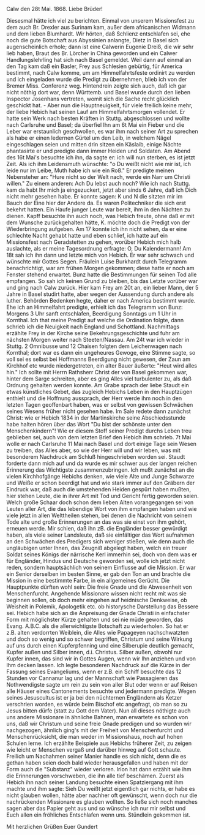  Calw den 28t Mai. 1868.
Liebe Brüder!

Diesesmal hätte ich viel zu berichten. Einmal von unserem Missionsfest zu dem auch Br. Drexler aus Surinam kam, außer dem africanischen Widmann und dem lieben Blumhardt. Wir hörten, daß Schlienz entschlafen sei, ehe noch die gute Botschaft aus Abyssinien anlangte, Dietz in Basel sich augenscheinlich erhole; dann ist eine Calwerin Eugenie Dreiß, die wir sehr lieb haben, Braut des Br. Lörcher in China geworden und ein Calwer Handlungslehrling hat sich nach Basel gemeldet. Weil dann auf einmal an den Tag kam daß ein Basler, Frey aus Schlesien gebürtig, für America bestimmt, nach Calw komme, um am Himmelfahrtsfeste ordinirt zu werden und ich eingeladen wurde die Predigt zu übernehmen, blieb ich von der Bremer Miss. Conferenz weg. Hintendrein zeigte sich auch, daß ich gar nicht nöthig dort war, denn Württemb. und Basel wurde durch den lieben Inspector Josenhans vertreten, womit sich die Sache recht glücklich geschickt hat. - Aber nun die Hauptneuigkeit, für viele freilich keine mehr, der liebe Hebich hat seinen Lauf am Himmelfahrtsmorgen vollendet. Er hatte sein Werk nach besten Kräften in Stuttg. abgeschlossen und wollte nach Carlsruhe und Basel; da überfiel Ihn am 6t Mai ein Fieber und die Leber war erstaunlich geschwollen, es war ihm nach seiner Art zu sprechen als habe er einen ledernen Gürtel um den Leib, in welchem Nägel eingeschlagen seien und mitten drin sitzen ein Käslaib, einige Nächte phantasirte er und predigte dann immer Heiden und Soldaten. Am Abend des 16t Mai's besuchte ich ihn, da sagte er: ich will nun sterben, es ist jetzt Zeit. Als ich ihm Leidensmuth wünschte: "o Du weißt nicht wie mir ist, ich leide nur im Leibe, Muth habe ich wie ein Roß." Er predigte meinen Nebensteher an: "Hure nicht so der Welt nach, werde ein Narr um Christi willen." Zu einem anderen: Ach Du lebst auch noch? Wie ich nach Stuttg. kam da habt Ihr mich ja eingezuckert, jetzt aber sinds 6 Jahre, daß ich Dich nicht mehr gesehen habe. Er konnte sagen: K und N die sitzten mir im Bauch der Eine hier der Andere da. Es waren Politechniker die sich erst bekehrt hatten. Ein Haufe junger Leute war bereit, ihm in den Nächten zu dienen. Kapff besuchte ihn auch noch, was Hebich freute, ohne daß er mit dem Wunsche zurückgehalten hätte, K. möchte doch die Predigt von der Wiederbringung aufgeben. Am 17 konnte ich ihn nicht sehen, da er eine schlechte Nacht gehabt hatte und eben schlief, ich hatte auf ein Missionsfest nach Geradstetten zu gehen, worüber Hebich mich halb auslachte, als er meine Tagesordnung erfragte: O, Du Kalendermann! Am 18t sah ich ihn dann und letzte mich von Hebich. Er war sehr schwach und wünschte mir Gottes Segen. Fräulein Luise Burkhardt durch Telegramm benachrichtigt, war am frühen Morgen gekommen; diese hatte er noch am Fenster stehend erwartet. Bunz hatte die Bestimmungen für seinen Tod alle empfangen. So sah ich keinen Grund zu bleiben, bis das Letzte vorüber war und ging nach Calw zurück. Hier kam Frey am 20t an, ein lieber Mann, der 5 Jahre in Basel studirt hatte, aber wegen der Aussendung durch andere als luther. Behörden Bedenken hegte, daher er nach America bestimmt wurde. Ehe ich an Himmelfahrt predigte, erhielt ich das Telegramm von Bunz: Morgens 3 Uhr sanft entschlafen, Beerdigung Sonntags um 1 Uhr in Kornthal. Ich that meine Predigt auf welche die Ordination folgte, dann schrieb ich die Neuigkeit nach England und Schottland. Nachmittags erzählte Frey in der Kirche seine Bekehrungsgeschichte und fuhr am nächsten Morgen weiter nach Steeten/Nassau. Am 24t war ich wieder in Stuttg. 2 Omnibusse und 12 Chaisen folgten dem Leichenwagen nach Kornthal; dort war es dann ein ungeheures Gewoge, eine Stimme sagte, so voll sei es selbst bei Hoffmanns Beerdigung nicht gewesen, der Zaun am Kirchhof etc wurde niedergetreten, ein alter Bauer äußerte: "Heut wird alles hin." Ich sollte mit Herrn Rathsherr Christ der von Basel gekommen war, hinter dem Sarge schreiten, aber es ging Alles viel turbulenter zu, als daß Ordnung gehalten werden konnte. Am Grabe sprach der liebe Staudt ein etwas künstliches Gebet, das zugleich Hebichs Leben in den Hauptzügen enthielt und die Hoffnung aussprach, der Herr werde ihm noch in den letzten Tagen geoffenbart haben, was er selbst von gewissen Schwächen seines Wesens früher nicht gesehen habe. Im Sale redete dann zunächst Christ: wie er Hebich 1834 in der Martinskirche seine Abschiedsstunde habe halten hören über das Wort "Du bist der schönste unter den Menschenkindern"! Wie er diesem Stoff seiner Predigt durchs Leben treu geblieben sei, auch von dem letzten Brief den Hebich ihm schrieb. 7t Mai wolle er nach Carlsruhe 11 Mai nach Basel und dort einige Tage sein Wesen zu treiben, das Alles aber, so wie der Herr will und wir leben, was mit besonderem Nachdruck am Schluß hingeschrieben worden sei. Staudt forderte dann mich auf und da wurde es mir schwer aus der langen reichen Erinnerung das Wichtigste zusammenzubringen. Ich mußt zunächst an die vielen Kirchhofgänge Hebichs denken, wie viele Alte und Junge Schwarze und Weiße er schon beerdigt hat und wie stark immer auf den Gräbern der Eindruck war, daß auch die umstehenden Heiden gespürt haben mußten, hier stehen Leute, die in ihrer Art mit Tod und Gericht fertig geworden seien. Welch große Schaar doch schon dem lieben Alten vorangegangen sei von Leuten aller Art, die das lebendige Wort von ihm empfangen haben und wie viele jetzt in allen Welttheilen stehen, bei denen die Nachricht von seinem Tode alte und große Erinnerungen an das was sie einst von ihm gehört, erneuen werde. Mir schien, daß ihn zB. die Engländer besser gewürdigt haben, als viele seiner Landsleute, daß sie einfältiger das Wort aufnahmen an den Schwächen des Predigers sich weniger stießen, wie denn auch die ungläubigen unter Ihnen, das Zeugniß abgelegt haben, welch ein treuer Soldat seines Königs der närrische Kerl immerhin sei, doch von dem was er für Engländer, Hindus und Deutsche geworden sei, wolle ich jetzt nicht reden, sondern hauptsächlich von seinem Einflusse auf die Mission. Er war ein Senior derselben im besten Sinne, er gab den Ton an und brachte die Mission in eine bestimmte Farbe, in ein allgemeines Gerücht. Die Hauptpunkte dürften wohl sein: Die freie Gnade und die Abwesenheit von Menschenfurcht. Angehende Missionare wissen nicht recht mit was sie beginnen sollen, ob doch mehr eingehen auf heidnische Denkweise, ob Weisheit in Polemik, Apologetik etc. ob historysche Darstellung das Bessere sei. Hebich habe sich an die Anpreisung der Gnade Christi in einfachster Form mit möglichster Kürze gehalten und sei nie müde geworden, das Evang. A.B.C. als die allerwichtigste Botschaft zu wiederholen. So hat er z.B. alten verdorrten Weiblein, die Alles wie Papageyen nachschwatzten und doch so wenig und so schwer begriffen, Christum und seine Wirkung auf uns durch einen Kupferpfenning und eine Silberupie deutlich gemacht, Kupfer außen und Silber innen, d.i. Christus. Silber außen, obwohl nur Kupfer innen, das sind wir in Gottes Augen, wenn wir Ihn anziehen und von Ihm decken lassen. Ich legte besonderen Nachdruck auf die Kürze in der Fassung seines Evangeliums, wenn er z.B. ein Schiff besuchte das 12 Stunden vor Cannanur lag und der Mannschaft wie Passagieren das Nothwendigste sagte um rein zu sein von aller Blut oder wenn er auf Reisen alle Häuser eines Cantonements besuchte und jedermann predigte. Wegen seines Jesuscultus ist er ja bei den nüchternen Engländern als Ketzer verschrien worden, es würde beim Bischof etc angefragt, ob man so zu Jesus bitten dürfe (statt zu Gott dem Vater). Nun all dieses nöthigte auch uns andere Missionare in ähnliche Bahnen, man erwartete es schon von uns, daß wir Christum und seine freie Gnade predigen und so wurden wir nachgezogen, ähnlich ging's mit der Freiheit von Menschenfurcht und Menschenrücksicht, die man weder im Missionshaus, noch auf hohen Schulen lerne. Ich erzählte Beispiele aus Hebichs früherer Zeit, zu zeigen wie leicht er Menschen vergaß und darüber hinweg auf Gott schaute. Freilich um Nachahmen seiner Manier handle es sich nicht, denn die es gethan haben seien doch bald wieder herausgefallen und haben mit der Form auch die "Substanz" wieder verloren. Irion hat dann erzählt wie ihm die Erinnerungen vorschweben, die ihn alle tief beschämen. Zuerst als Hebich ihn nach seiner Landung besuchte einen Spatziergang mit ihm machte und ihm sagte: Sieh Du weißt jetzt eigentlich gar nichts, er habe es nicht glauben wollen, hätte aber nachher oft gewünscht, wenn doch nur die nachrückenden Missionare es glauben wollten. So ließe sich noch manches sagen aber das Papier geht aus und so wünsche ich nur mir selbst und Euch allen ein fröhliches Entschlafen wenn uns. Stündlein gekommen ist.

 Mit herzlichen Grüßen Euer
 Gundert
